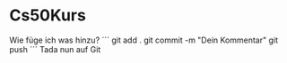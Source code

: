 # Cs50Kurs

Wie füge ich was hinzu?
´´´
git add .
git commit -m "Dein Kommentar"
git push 
´´´
Tada nun auf Git